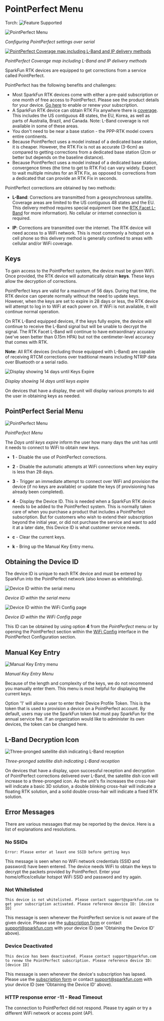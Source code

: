 # PointPerfect Menu

Torch: ![Feature Supported](img/Icons/GreenDot.png) 

![PointPerfect Menu](<img/Terminal/SparkFun RTK Everywhere - PointPerfect Menu.png>)

*Configuring PointPerfect settings over serial*

[![PointPerfect Coverage map including L-Band and IP delivery methods](<img/PointPerfect/SparkFun RTK Everywhere - PointPerfect Coverage Map Small.png>)](https://www.u-blox.com/en/pointperfect-service-coverage)

*PointPerfect Coverage map including L-Band and IP delivery methods*

SparkFun RTK devices are equipped to get corrections from a service called PointPerfect. 

PointPerfect has the following benefits and challenges:

* Most SparkFun RTK devices come with either a pre-paid subscription or one month of free access to PointPerfect. Please see the product details for your device. [Go here](https://www.sparkfun.com/pointperfect) to enable or renew your subscription.
* A SparkFun RTK device can obtain RTK Fix anywhere there is [coverage](https://www.u-blox.com/en/pointperfect-service-coverage). This includes the US contiguous 48 states, the EU, Korea, as well as parts of Australia, Brazil, and Canada. Note: L-Band coverage is not available in some of these areas.
* You don't need to be near a base station - the PPP-RTK model covers entire continents.
* Because PointPerfect uses a model instead of a dedicated base station, it is cheaper. However, the RTK Fix is not as accurate (3-6cm) as compared to getting corrections from a dedicated base station (2cm or better but depends on the baseline distance).
* Because PointPerfect uses a model instead of a dedicated base station, convergence times (the time to get to RTK Fix) can vary widely. Expect to wait multiple minutes for an RTK Fix, as opposed to corrections from a dedicated that can provide an RTK Fix in seconds.

PointPerfect corrections are obtained by two methods:

* **L-Band**: Corrections are transmitted from a geosynchronous satellite. Coverage areas are limited to the US contiguous 48 states and the EU. This delivery method requires special equipment (see the [RTK Facet L-Band](https://www.sparkfun.com/products/20000) for more information). No cellular or internet connection is required.

* **IP**: Corrections are transmitted over the internet. The RTK device will need access to a WiFi network. This is most commonly a hotspot on a cell phone so this delivery method is generally confined to areas with cellular and/or WiFi coverage.

## Keys

To gain access to the PointPerfect system, the device must be given WiFi. Once provided, the RTK device will automatically obtain **keys**. These keys allow the decryption of corrections.

PointPerfect keys are valid for a maximum of 56 days. During that time, the RTK device can operate normally without the need to update keys. However, when the keys are set to expire in 28 days or less, the RTK device will attempt to log in to WiFi at each power on. If WiFi is not available, it will continue normal operation. 

On RTK L-Band equipped devices, if the keys fully expire, the device will continue to receive the L-Band signal but will be unable to decrypt the signal. The RTK Facet L-Band will continue to have extraordinary accuracy (we've seen better than 0.15m HPA) but not the centimeter-level accuracy that comes with RTK.

**Note:** All RTK devices (including those equipped with L-Band) are capable of receiving RTCM corrections over traditional means including NTRIP data over Bluetooth or a serial radio. 

![Display showing 14 days until Keys Expire](img/Displays/SparkFun_RTK_LBand_DayToExpire.jpg)

*Display showing 14 days until keys expire*

On devices that have a display, the unit will display various prompts to aid the user in obtaining keys as needed.

## PointPerfect Serial Menu

![PointPerfect Menu](<img/Terminal/SparkFun RTK Everywhere - PointPerfect Menu.png>)

*PointPerfect Menu*

The *Days until keys expire* inform the user how many days the unit has until it needs to connect to WiFi to obtain new keys.

* **1** - Disable the use of PointPerfect corrections.

* **2** - Disable the automatic attempts at WiFi connections when key expiry is less than 28 days.

* **3** - Trigger an immediate attempt to connect over WiFi and provision the device (if no keys are available) or update the keys (if provisioning has already been completed).

* **4** - Display the Device ID. This is needed when a SparkFun RTK device needs to be added to the PointPerfect system. This is normally taken care of when you purchase a product that includes a PointPerfect subscription. But for customers who wish to extend their subscription beyond the initial year, or did not purchase the service and want to add it at a later date, this Device ID is what customer service needs.

* **c** - Clear the current keys.

* **k** - Bring up the Manual Key Entry menu.

## Obtaining the Device ID

The device ID is unique to each RTK device and must be entered by SparkFun into the PointPerfect network (also known as whitelisting). 

![Device ID within the serial menu](<img/Terminal/SparkFun RTK Everywhere - PointPerfect Menu Device ID.png>)

*Device ID within the serial menu*

![Device ID within the WiFi Config page](<img/WiFi Config/SparkFun RTK PointPerfect Config.png>)

*Device ID within the WiFi Config page*

This ID can be obtained by using option **4** from the *PointPerfect* menu or by opening the PointPerfect section within the [WiFi Config](https://docs.sparkfun.com/SparkFun_RTK_Everywhere_Firmware/configure_with_wifi/) interface in the PointPerfect Configuration section.

## Manual Key Entry

![Manual Key Entry menu](<img/Terminal/SparkFun RTK Everywhere - PointPerfect Menu Manual Key Entry.png>)

*Manual Key Entry Menu*

Because of the length and complexity of the keys, we do not recommend you manually enter them. This menu is most helpful for displaying the current keys.

Option '1' will allow a user to enter their Device Profile Token. This is the token that is used to provision a device on a PointPerfect account. By default, users may use the SparkFun token but must pay SparkFun for the annual service fee. If an organization would like to administer its own devices, the token can be changed here.

## L-Band Decryption Icon

![Three-pronged satellite dish indicating L-Band reception](img/Displays/SparkFun_RTK_LBand_Indicator.jpg)

*Three-pronged satellite dish indicating L-Band reception*

On devices that have a display, upon successful reception and decryption of PointPerfect corrections delivered over L-Band, the satellite dish icon will increase to a three-pronged icon. As the unit's fix increases the cross-hair will indicate a basic 3D solution, a double blinking cross-hair will indicate a floating RTK solution, and a solid double cross-hair will indicate a fixed RTK solution.

## Error Messages

There are various messages that may be reported by the device. Here is a list of explanations and resolutions.

### No SSIDs

    Error: Please enter at least one SSID before getting keys

This message is seen when no WiFi network credentials (SSID and password) have been entered. The device needs WiFi to obtain the keys to decrypt the packets provided by PointPerfect. Enter your home/office/cellular hotspot WiFi SSID and password and try again.

### Not Whitelisted

    This device is not whitelisted. Please contact support@sparkfun.com to get your subscription activated. Please reference device ID: [device ID]

This message is seen whenever the PointPerfect service is not aware of the given device. Please use the [subscription form](https://www.sparkfun.com/pointperfect) or contact support@sparkfun.com with your device ID (see 'Obtaining the Device ID' above).

### Device Deactivated

    This device has been deactivated. Please contact support@sparkfun.com to renew the PointPerfect subscription. Please reference device ID: [device ID]

This message is seen whenever the device's subscription has lapsed. Please use the [subscription form](https://www.sparkfun.com/pointperfect) or contact support@sparkfun.com with your device ID (see 'Obtaining the Device ID' above).

### HTTP response error -11 - Read Timeout

The connection to PointPerfect did not respond. Please try again or try a different WiFi network or access point (AP).
